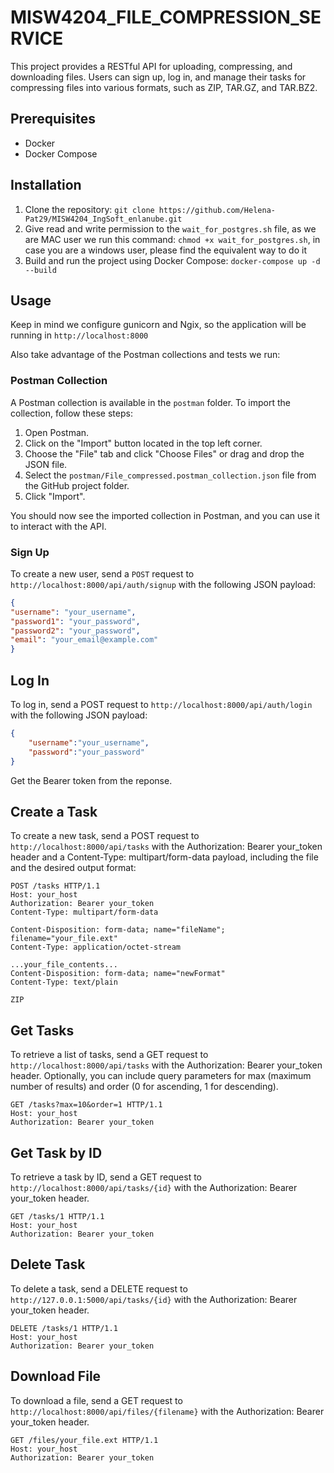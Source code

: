 # MISW4204_FILE_COMPRESSION_SERVICE

This project provides a RESTful API for uploading, compressing, and downloading files. Users can sign up, log in, and manage their tasks for compressing files into various formats, such as ZIP, TAR.GZ, and TAR.BZ2.

## Prerequisites

- Docker
- Docker Compose

## Installation

1. Clone the repository: `git clone https://github.com/Helena-Pat29/MISW4204_IngSoft_enlanube.git`
2. Give read and write permission to the `wait_for_postgres.sh` file, as we are MAC user we run this command: `chmod +x wait_for_postgres.sh`, in case you are a windows user, please find the equivalent way to do it
3. Build and run the project using Docker Compose: `docker-compose up -d --build`

## Usage

Keep in mind we configure gunicorn and Ngix, so the application will be running in `http://localhost:8000`

Also take advantage of the Postman collections and tests we run: 
### Postman Collection

A Postman collection is available in the `postman` folder. To import the collection, follow these steps:

1. Open Postman.
2. Click on the "Import" button located in the top left corner.
3. Choose the "File" tab and click "Choose Files" or drag and drop the JSON file.
4. Select the `postman/File_compressed.postman_collection.json` file from the GitHub project folder.
5. Click "Import".

You should now see the imported collection in Postman, and you can use it to interact with the API.

### Sign Up

To create a new user, send a `POST` request to `http://localhost:8000/api/auth/signup` with the following JSON payload:

```json
{
"username": "your_username",
"password1": "your_password",
"password2": "your_password",
"email": "your_email@example.com"
}
```
## Log In
To log in, send a POST request to `http://localhost:8000/api/auth/login` with the following JSON payload:

```json
{
    "username":"your_username",
    "password":"your_password"
}
```
Get the Bearer token from the reponse.

## Create a Task
To create a new task, send a POST request to `http://localhost:8000/api/tasks` with the Authorization: Bearer your_token header and a Content-Type: multipart/form-data payload, including the file and the desired output format:
```http
POST /tasks HTTP/1.1
Host: your_host
Authorization: Bearer your_token
Content-Type: multipart/form-data

Content-Disposition: form-data; name="fileName"; filename="your_file.ext"
Content-Type: application/octet-stream

...your_file_contents...
Content-Disposition: form-data; name="newFormat"
Content-Type: text/plain

ZIP
```

## Get Tasks
To retrieve a list of tasks, send a GET request to `http://localhost:8000/api/tasks` with the Authorization: Bearer your_token header. Optionally, you can include query parameters for max (maximum number of results) and order (0 for ascending, 1 for descending).

```http
GET /tasks?max=10&order=1 HTTP/1.1
Host: your_host
Authorization: Bearer your_token
```

## Get Task by ID
To retrieve a task by ID, send a GET request to `http://localhost:8000/api/tasks/{id}` with the Authorization: Bearer your_token header.

```http
GET /tasks/1 HTTP/1.1
Host: your_host
Authorization: Bearer your_token
```

## Delete Task
To delete a task, send a DELETE request to `http://127.0.0.1:5000/api/tasks/{id}` with the Authorization: Bearer your_token header.

```http
DELETE /tasks/1 HTTP/1.1
Host: your_host
Authorization: Bearer your_token
```

## Download File
To download a file, send a GET request to `http://localhost:8000/api/files/{filename}` with the Authorization: Bearer your_token header.

```http
GET /files/your_file.ext HTTP/1.1
Host: your_host
Authorization: Bearer your_token
```
